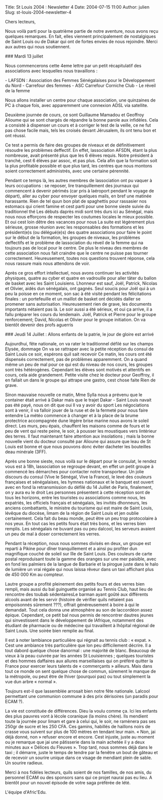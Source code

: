 Title: St Louis 2004 : Newsletter 4
Date: 2004-07-15 11:00
Author: julien
Slug: st-louis-2004-newsletter-4

Chers lecteurs,

</p>
Nous voilà parti pour la quatrième partie de notre aventure, nous avons
reçu quelques remarques. En fait, elles viennent principalement de
nostalgiques de Saint Louis ou de Dakar qui ont de fortes envies de nous
rejoindre. Merci aux autres qui nous soutiennent.

</p>
### Mardi 13 juillet

</p>
Nous commencerons cette 4eme lettre par un petit récapitulatif des
associations avec lesquelles nous travaillons :

</p>
-   LAFSDN : Association des Femmes Sénégalaises pour le Développement
    du Nord
-   Carrefour des femmes
-   ASC Carrefour Corniche Club
-   Le réveil de la femme

</p>
Nous allons installer un centre pour chaque association, une quinzaines
de PC à chaque fois, avec apparemment une connexion ADSL via satellite.

</p>
Deuxième journée de cours, ce sont Guillaume Mamadou et Geoffroy Alioume
qui se sont chargés de répandre la bonne parole aux infidèles. Cela a
consisté à dispenser un cours et à corriger le test de la veille, ce ne
fut pas chose facile mais, tels les croisés devant Jérusalem, ils ont
tenu bon et ont réussi.

</p>
Ce test a permis de faire des groupes de niveaux et de définitivement
résoudre les problèmes deffectif. En effet, lassociation AFSDN, étant la
plus nombreuse, avait présenté plus que les 6 élèves requis. Notre
président à tranché, cest 6 élèves par assoc, et pas plus. Cela afin que
la formation soit la plus profitable possible et que plus tard, les
centres que nous montons soient correctement administrés, avec une
certaine pérennité.

</p>
Pendant ce temps là, les autres membres de lassociation ont pu vaquer à
leurs occupations : se reposer, lire tranquillement des journaux qui
commencent à devenir périmés (car pris à laéroport pendant le voyage de
départ), aller au cyber pour envoyer quelques mails, en bref une matinée
harassante. Rien de tel quun bon plat de spaghettis pour rassasier nos
estomacs qui crient famine et cest parti pour une bonne sieste suivie du
traditionnel thé Les débuts daprès midi sont très durs ici au Sénégal,
mais nous nous efforçons de respecter les coutumes locales le mieux
possible. Et oui cest loin dêtre des vacances pour nous La suite est
légèrement plus sérieuse, grosse réunion avec les responsables des
formations et les président(e)s (ou délégué(e)s) des quatre associations
pour faire le point sur le début de la formation, les groupes de
niveaux, les problèmes deffectifs et le problème de lassociation du
réveil de la femme qui na toujours pas de local pour le centre. De plus
le niveau des membres de cette association nous fait craindre que le
centre ne puisse pas tourner correctement. Heureusement, toutes nos
questions trouvent réponse, cela nous rassure mais nous attendons de
voir.

</p>
Après ce gros effort intellectuel, nous avons continuer les activités
physiques, quatre au cyber et quatre en vadrouille pour aller tâter du
ballon de basket avec les Saint Louisiens. Lhonneur est sauf, Joël,
Patrick, Nicolas et Olivier, aidés dun sénégalais, ont gagnés. Seul
soucis pour Joël qui à un peu la poisse en ce moment, son sac à été
visité pendant les félicitations finales : un portefeuille et un maillot
de basket ont décidés daller se promener sans autorisation. Heureusement
rien de grave, les documents importants nétaient pas là. Le soir aussi a
été sérieux, et oui ça arrive, il a fallu préparer les cours du
lendemain. Joël, Patrick et Pierre pour le groupe renforcement; David,
Nicolas et Olivier pour le groupe initiation. On va bientôt devenir des
profs aguerris

</p>
### Jeudi 14 Juillet : Allons enfants de la patrie, le jour de gloire est arrivé

</p>
Aujourdhui, fête nationale, on va rater le traditionnel défilé sur les
champs Elysée, dommage On va se rattraper avec la petite réception du
consul de Saint Louis ce soir, espérons quil sait recevoir Ce matin, les
cours ont été dispensés correctement, pas de problèmes apparemment. On a
quand même un peu de mal pour ce qui est du niveau de nos cours, les
groupes sont très hétérogènes. Cependant les élèves sont motivés et
attentifs en cours, cela aide grandement. Petite visite chez le docteur
pour Geoffroy, il en fallait un dans le groupe qui attrape une gastro,
cest chose faite Rien de grave.

</p>
Sinon mauvaise nouvelle ce matin, Mme Sylla nous a prévenu que le
container était arrivé à Dakar mais que le trajet Dakar - Saint Louis
navait pas été payé, nous on dit que oui Il va y avoir du sport Les
négociations sont à venir, il va falloir jouer de la ruse et de la
fermeté pour nous faire entendre La météo commence à changer et à la
place de la brume protectrice accompagnée dune légère brise marine nous
avons le soleil direct. Les murs, peu épais, chauffent les maisons comme
de fours et le peu de vent qui reste peine, le soir, à pousser les
moustiques vers lintérieur des terres. Il faut maintenant faire
attention aux insolations ; mais la bonne nouvelle vient du docteur
consulté par Alioune qui assure que leau de St Louis est bonne et que
nous pouvons donc éviter dacheter les bouteilles deau minérale (3FF).

</p>
Après une bonne sieste, nous voilà sur le départ pour le consulat, le
rendez vous est à 18h, lassociation se regroupe devant, en effet un
petit groupe à commencé les démarches pour contacter notre transporteur.
Un jolie discours du consul (Vive le Sénégal, Vive la France), le levé
des couleurs françaises et sénégalaises, les hymnes nationaux et le
banquet est ouvert avec en fond la retransmission du défilé du 14
Juillet de Paris, finalement, on y aura eu le droit Les personnes
présentent à cette réception sont de tous les horizons, entre les
touristes ou associations comme nous, les expatriés, les officiels
français et sénégalais, les invités dhonneurs, les anciens combattants,
le ministre du tourisme qui est maire de Saint Louis, lévêque du
diocèse, limam de la région de Saint Louis et jen oublie certainement.
Cela fait du beau monde, peut être un peu trop protocolaire à nos yeux.
En tout cas les petits fours était très bons, et les verres bien
remplis. Les sénégalais ne buvant pas ou peu dalcool, les serveurs
avaient un peu de mal à doser correctement les verres.

</p>
Pendant la réception, nous nous sommes divisés en deux, un groupe est
reparti à Pikine pour dîner tranquillement et a ainsi pu profiter dun
magnifique couché de soleil sur lîle de Saint Louis. Des couleurs de
carte postal reproduisant toute la gamme des oranges sur une mer
paisible, avec en fond les palmiers de la langue de Barbarie et la
pirogue juste dans le halo de lumière un vrai régale qui nous laissa
rêveur dans un taxi affichant plus de 450 000 Km au compteur.

</p>
Lautre groupe a profité pleinement des petits fours et des verres bien
rempli, mais aussi du bal guinguette organisé au Tennis Club, haut lieu
de rencontre des toubab sédentairesLe barman ayant goûté aux différents
alcools avant de les servir (histoire de vérifier quils nétaient pas
empoisonnés sûrement ???), offrait généreusement à boire à qui le
demandait. Tout cela donna une atmosphère au son de laccordéon assez
épique. Cependant, ce petit bal nous permis de rencontrer dautres jeunes
qui sinvestissent dans le développement de lAfrique, notamment des
étudiant de pharmacie ou de médecine qui travaillent à lhôpital régional
de Saint Louis. Une soirée bien remplie au final.

</p>
Il est à noter lambiance particulière qui régnait au tennis club : «
expat. ». Cest une ambiance très particulière que lon peu difficilement
décrire. Il a tout dabord quelque chose danormal : une majorité de
blanc. Beaucoup de vieux à la peau cuivrée par les années St Louisiennes
; quelques touristes et des hommes daffaires aux allures marseillaises
qui on préféré quitter la France pour exercer leurs talents de «
commerçants » ailleurs. Mais dans tout ce monde on sent quelque chose de
commun, sûrement le manque de la métropole, ou peut être de lhiver
(pourquoi pas) ou tout simplement la vue dun arbre « normal ».

</p>
Toujours est-il que lassemblée arrosait bien notre fête nationale.
Lalcool permettant une communion commune à des prix dérisoires (un
paradis pour ECAM ?).

</p>
La vie est constituée de différences. Dieu la voulu comme ça. Ici les
enfants des plus pauvres vont à lécole coranique (la moins chère). Ils
mendient toute la journée pour limam et gare à celui qui, le soir, ne
ramènera pas ses 250gr de sucre et les 250 CFA. Ces gamins, habillés de
haillons noirs de crasse vous suivent sur plus de 100 mètres en tendant
leur main. « Non, jai déjà donné, non » refuser encore et encore. Cest
injuste, juste au moment ou je remarque que jai une pâtisserie dans la
main achetée il y a deux minutes aux « Délices du Fleuves ». Trop tard,
nous sommes déjà dans le taxi ; il démarre, juste le temps de tendre par
la fenêtre un bout de gâteau et de recevoir un sourire unique dans ce
visage de mendiant plein de sable. Un sourire radieux.

</p>
Merci à nos fidèles lecteurs, quils soient de nos familles, de nos amis,
du personnel ECAM ou des sponsors sans qui ce projet naurai pas eu lieu.
A bientôt pour un nouvel épisode de votre saga préférée de lété.

</p>
L'équipe d'Afric'Edu.

</p>

